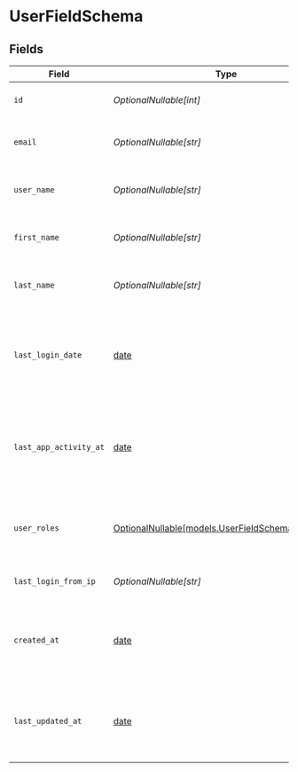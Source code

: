 # UserFieldSchema


## Fields

| Field                                                                                      | Type                                                                                       | Required                                                                                   | Description                                                                                | Example                                                                                    |
| ------------------------------------------------------------------------------------------ | ------------------------------------------------------------------------------------------ | ------------------------------------------------------------------------------------------ | ------------------------------------------------------------------------------------------ | ------------------------------------------------------------------------------------------ |
| `id`                                                                                       | *OptionalNullable[int]*                                                                    | :heavy_minus_sign:                                                                         | ID of the user                                                                             | {<br/>"value": 2<br/>}                                                                     |
| `email`                                                                                    | *OptionalNullable[str]*                                                                    | :heavy_minus_sign:                                                                         | Email of the user                                                                          | {<br/>"value": "test@asfd.com"<br/>}                                                       |
| `user_name`                                                                                | *OptionalNullable[str]*                                                                    | :heavy_minus_sign:                                                                         | Name of the user                                                                           | {<br/>"value": "Sample User Name"<br/>}                                                    |
| `first_name`                                                                               | *OptionalNullable[str]*                                                                    | :heavy_minus_sign:                                                                         | First name of the user                                                                     | {<br/>"value": "Sample First Name"<br/>}                                                   |
| `last_name`                                                                                | *OptionalNullable[str]*                                                                    | :heavy_minus_sign:                                                                         | Sample Last Name                                                                           | {<br/>"value": "Sample Last Name"<br/>}                                                    |
| `last_login_date`                                                                          | [date](https://docs.python.org/3/library/datetime.html#date-objects)                       | :heavy_minus_sign:                                                                         | Last Login of the user                                                                     | {<br/>"summary": "2023-12-20T03:37:40",<br/>"value": "2023-12-20T03:37:40"<br/>}           |
| `last_app_activity_at`                                                                     | [date](https://docs.python.org/3/library/datetime.html#date-objects)                       | :heavy_minus_sign:                                                                         | Last Active of the user                                                                    | {<br/>"summary": "Sample Last Active Date",<br/>"value": "2023-12-20T03:37:40"<br/>}       |
| `user_roles`                                                                               | [OptionalNullable[models.UserFieldSchemaUserRoles]](../models/userfieldschemauserroles.md) | :heavy_minus_sign:                                                                         | User Roles of the user                                                                     | {<br/>"summary": "Sample User Roles",<br/>"value": "{}"<br/>}                              |
| `last_login_from_ip`                                                                       | *OptionalNullable[str]*                                                                    | :heavy_minus_sign:                                                                         | Last Login From IP of the user                                                             |                                                                                            |
| `created_at`                                                                               | [date](https://docs.python.org/3/library/datetime.html#date-objects)                       | :heavy_minus_sign:                                                                         | Created At                                                                                 | {<br/>"summary": "Sample Date",<br/>"value": "2023-12-20T03:37:40"<br/>}                   |
| `last_updated_at`                                                                          | [date](https://docs.python.org/3/library/datetime.html#date-objects)                       | :heavy_minus_sign:                                                                         | Last Updated At of the user                                                                | {<br/>"summary": "Sample Date",<br/>"value": "2023-12-20T03:37:40"<br/>}                   |
